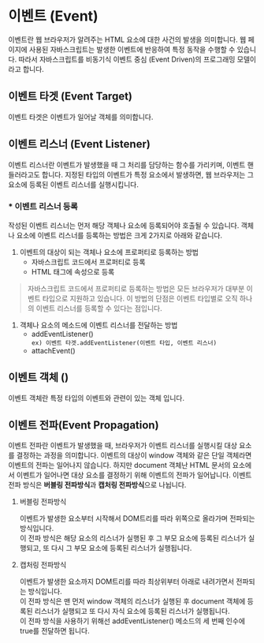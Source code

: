 # 이벤트 (Event)

이벤트란 웹 브라우저가 알려주는 HTML 요소에 대한 사건의 발생을 의미합니다. 웹 페이지에 사용된 자바스크립트는 발생한 이벤트에 반응하여 특정 동작을 수행할 수 있습니다. 따라서 자바스크립트를 비동기식 이벤트 중심 (Event Driven)의 프로그래밍 모델이라고 합니다.

## 이벤트 타겟 (Event Target)

이벤트 타겟은 이벤트가 일어날 객체를 의미합니다.

## 이벤트 리스너 (Event Listener)

이벤트 리스너란 이벤트가 발생했을 때 그 처리를 담당하는 함수를 가리키며, 이벤트 핸들러라고도 합니다. 지정된 타입의 이벤트가 특정 요소에서 발생하면, 웹 브라우저는 그 요소에 등록된 이벤트 리스너를 실행시킵니다.

### * 이벤트 리스너 등록 

작성된 이벤트 리스너는 먼저 해당 객체나 요소에 등록되어야 호출될 수 있습니다. 객체나 요소에 이벤트 리스너를 등록하는 방법은 크게 2가지로 아래와 같습니다.

1. 이벤트의 대상이 되는 객체나 요소에 프로퍼티로 등록하는 방법 
   - 자바스크립트 코드에서 프로퍼티로 등록
   - HTML 태그에 속성으로 등록 
  
>자바스크립트 코드에서 프로퍼티로 등록하는 방법은 모든 브라우저가 대부분 이벤트 타입으로 지원하고 있습니다. 이 방법의 단점은 이벤트 타입별로 오직 하나의 이벤트 리스너를 등록할 수 있다는 점입니다.

1. 객체나 요소의 메소드에 이벤트 리스너를 전달하는 방법 
   - addEventListener() <br/> `ex) 이벤트 타겟.addEventListener(이벤트 타입, 이벤트 리스너)`
   - attachEvent()

## 이벤트 객체 ()

이벤트 객체란 특정 타입의 이벤트와 관련이 있는 객체 입니다.

## 이벤트 전파(Event Propagation)

이벤트 전파란 이벤트가 발생했을 때, 브라우저가 이벤트 리스너를 실행시킬 대상 요소를 결정하는 과정을 의미합니다. 이벤트의 대상이 window 객체와 같은 단일 객체라면 이벤트의 전파는 일어나지 않습니다. 하지만 document 객체난 HTML 문서의 요소에서 이벤트가 일어나면 대상 요소를 결정하기 위해 이벤트의 전파가 일어납니다. 이벤트 전파 방식은 **버블링 전파방식**과 **캡처링 전파방식**으로 나뉩니다.

1. 버블링 전파방식

    이벤트가 발생한 요소부터 시작해서 DOM트리를 따라 위쪽으로 올라가며 전파되는 방식입니다. <br/> 이 전파 방식은 해당 요소의 리스너가 실행된 후 그 부모 요소에 등록된 리스너가 실행되고, 또 다시 그 부모 요소에 등록된 리스너가 실행됩니다.

2. 캡처링 전파방식

    이벤트가 발생한 요소까지 DOM트리를 따라 최상위부터 아래로 내려가면서 전파되는 방식입니다.
    <br/> 이 전파 방식은 맨 먼저 window 객체의 리스너가 실행된 후 document 객체에 등록된 리스너가 실행되고 또 다시 자식 요소에 등록된 리스너가 실행됩니다. <br/> 이 전파 방식을 사용하기 위해선 addEventListener() 메소드의 세 번째 인수에 true를 전달하면 됩니다.
